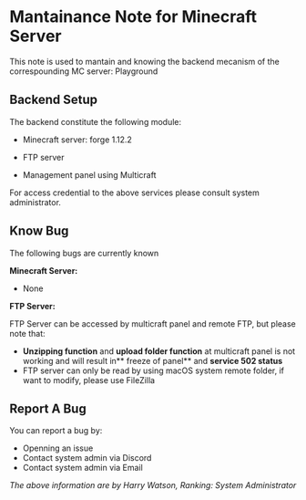 # Mantainance Note for Minecraft Server

This note is used to mantain and knowing the backend mecanism of the correspounding MC server: Playground

## Backend Setup

The backend constitute the following module:

* Minecraft server: forge 1.12.2
* FTP server

* Management panel using Multicraft

For access credential to the above services please consult system administrator.

## Know Bug

The following bugs are currently known

**Minecraft Server:**

* None

**FTP Server:**

FTP Server can be accessed by multicraft panel and remote FTP, but please note that:

* **Unzipping function** and **upload folder function** at multicraft panel is not working and will result in** freeze of panel** and **service 502 status**
* FTP server can only be read by using macOS system remote folder, if want to modify, please use FileZilla



## Report A Bug

You can report a bug by:

* Openning an issue
* Contact system admin via Discord
* Contact system admin via Email





_The above information are by Harry Watson, Ranking: System Administrator_



